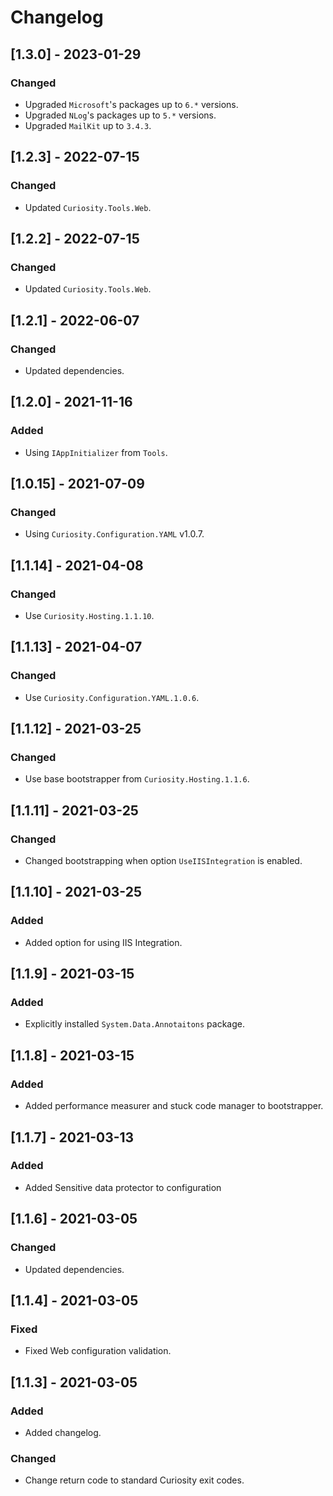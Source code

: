 # Changelog

## [1.3.0] - 2023-01-29

### Changed

- Upgraded `Microsoft`'s packages up to `6.*` versions.
- Upgraded `NLog`'s packages up to `5.*` versions.
- Upgraded `MailKit` up to `3.4.3`.

## [1.2.3] - 2022-07-15

### Changed

- Updated `Curiosity.Tools.Web`.

## [1.2.2] - 2022-07-15

### Changed

- Updated `Curiosity.Tools.Web`.

## [1.2.1] - 2022-06-07

### Changed

- Updated dependencies.

## [1.2.0] - 2021-11-16

### Added

- Using `IAppInitializer` from `Tools`.

## [1.0.15] - 2021-07-09

### Changed

- Using `Curiosity.Configuration.YAML` v1.0.7.

## [1.1.14] - 2021-04-08

### Changed

- Use `Curiosity.Hosting.1.1.10`.

## [1.1.13] - 2021-04-07

### Changed

- Use `Curiosity.Configuration.YAML.1.0.6`.

## [1.1.12] - 2021-03-25

### Changed

- Use base bootstrapper from `Curiosity.Hosting.1.1.6`.

## [1.1.11] - 2021-03-25

### Changed

- Changed bootstrapping when option `UseIISIntegration` is enabled.

## [1.1.10] - 2021-03-25

### Added

- Added option for using IIS Integration.

## [1.1.9] - 2021-03-15

### Added

- Explicitly installed `System.Data.Annotaitons` package.

## [1.1.8] - 2021-03-15

### Added

- Added performance measurer and stuck code manager to bootstrapper.

## [1.1.7] - 2021-03-13

### Added 

- Added Sensitive data protector to configuration

## [1.1.6] - 2021-03-05

### Changed 

- Updated dependencies.

## [1.1.4] - 2021-03-05

### Fixed 

- Fixed Web configuration validation.

## [1.1.3] - 2021-03-05

### Added 

- Added changelog.

### Changed

- Change return code to standard Curiosity exit codes.
